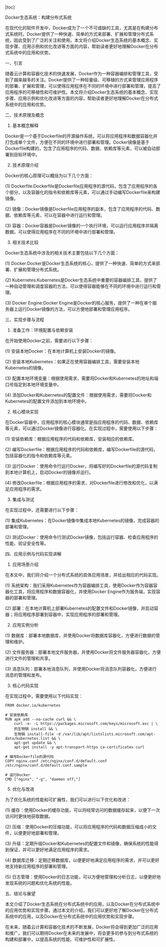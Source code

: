 
[toc]                    
                
                
Docker生态系统：构建分布式系统

在现代化的软件开发中，Docker成为了一个不可或缺的工具，尤其是在构建分布式系统时。Docker提供了一种快速、简单的方式来部署、扩展和管理分布式系统，因此受到了广泛的关注和使用。本文将介绍Docker生态系统的基本概念、实现步骤、应用示例和优化改进等方面的内容，帮助读者更好地理解Docker在分布式系统中的应用和优势。

一、引言

随着云计算和容器化技术的快速发展，Docker作为一种容器编排和管理工具，受到了越来越多的关注。Docker提供了一种轻量级、可移植的方式来管理应用程序的部署、扩展和管理，可以使得应用程序在不同的环境中进行部署和管理，提高了应用程序的可移植性和可维护性。本文将介绍Docker生态系统的基本概念、实现步骤、应用示例和优化改进等方面的内容，帮助读者更好地理解Docker在分布式系统中的应用和优势。

二、技术原理及概念

1. 基本概念解释

Docker是一个基于Dockerfile的开源操作系统，可以将应用程序和数据容器化并打包成单个文件，方便在不同的环境中进行部署和管理。Docker镜像是基于Dockerfile构建的，包含了应用程序的代码、数据、依赖库等元素，可以被自动部署到目标环境中。

2. 技术原理介绍

Docker的核心原理可以概括为以下几个方面：

(1) Dockerfile:Dockerfile是Dockerfile应用程序的源代码，包含了应用程序的各个部分，以及容器化的指令和依赖库等元素，可以通过手动编写Dockerfile来构建镜像。

(2) 镜像：Docker镜像是Dockerfile应用程序的副本，包含了应用程序的代码、数据、依赖库等元素，可以在容器中进行运行和管理。

(3) 容器：Docker容器是Docker镜像的一个执行环境，可以运行应用程序并隔离数据，可以使得应用程序在不同的环境中进行部署和管理。

3. 相关技术比较

Docker生态系统中涉及的相关技术主要包括以下几个方面：

(1) Docker:Docker是Docker生态系统的核心，提供了一种快速、简单的方式来部署、扩展和管理分布式系统。

(2) Kubernetes:Kubernetes是Docker生态系统中重要的容器编排工具，提供了一种自动管理和调度容器的方法，可以使得容器能够在不同的环境中进行运行和管理。

(3) Docker Engine:Docker Engine是Docker的核心服务，提供了一种在单个服务器上运行Docker镜像的方法，可以方便地部署和管理应用程序。

三、实现步骤与流程

1. 准备工作：环境配置与依赖安装

在开始使用Docker之前，需要进行以下步骤：

(1) 安装本地Docker：在本地计算机上安装Docker的镜像。

(2) 安装本地Kubernetes：如果正在使用容器编排工具，需要安装本地Kubernetes的镜像。

(3) 配置本地环境变量：根据使用需求，需要将Docker和Kubernetes的地址和端口号指定到本地环境变量中。

(4) 添加Docker和Kubernetes的配置文件：根据使用需求，需要将Docker和Kubernetes的配置文件添加到本地环境中。

2. 核心模块实现

在Docker容器中，应用程序的核心模块通常是指应用程序的代码、数据、依赖库等元素，可以通过Docker镜像进行容器化。在实现过程中，需要使用以下步骤：

(1) 安装依赖库：根据应用程序的代码和依赖库，安装相应的依赖库。

(2) 编写Dockerfile：根据应用程序的代码和依赖库，编写Dockerfile的源代码，包括容器化的指令和依赖库等元素。

(3) 运行Docker：使用命令行运行Docker，将编写好的Dockerfile的源代码复制到本地计算机上，启动Docker的镜像并运行。

(4) 修改Dockerfile：根据应用程序的需求，对Dockerfile进行修改和优化，以满足应用程序的需求。

3. 集成与测试

在实现过程中，还需要进行以下步骤：

(1) 集成Kubernetes：在Docker镜像中集成本地Kubernetes的镜像，完成容器的部署和管理。

(2) 测试Docker：使用命令行测试Docker镜像，包括运行容器、检查应用程序的性能、验证安全性等。

四、应用示例与代码实现讲解

1. 应用场景介绍

在本文中，我们将介绍一个分布式系统的具体应用场景，并给出相应的代码实现。

(1) 系统架构：我们采用Kubernetes作为容器编排工具，使用Docker作为容器容器化工具，将应用程序和数据容器化，并使用Docker Engine作为服务端，实现容器的部署和管理。

(2) 部署：在本地计算机上部署Kubernetes的配置文件和Docker镜像，并启动容器；将应用程序部署到容器中，实现应用程序的部署和管理。

2. 应用实例分析

(1) 数据库：部署本地数据库，并使用Docker将数据库容器化，方便进行数据的管理和维护。

(2) 文件服务器：部署本地文件服务器，并使用Docker将文件服务器容器化，方便进行文件的管理和共享。

(3) 消息队列：部署本地消息队列，并使用Docker将消息队列容器化，方便进行消息的管理和发布。

3. 核心代码实现

在实现过程中，需要使用以下代码实现：

```
FROM docker.io/kubernetes

# 安装依赖库
RUN apk add --no-cache curl && \
    curl -o- -L https://packages.microsoft.com/keys/microsoft.asc | \
    的生物锅 install && \
    生物锅 install-file -d /var/lib/apt/listslists.microsoft.com/apt-data/kubernetes.list && \
    apt-get update && \
    apt-get install -y apt-transport-https ca-certificates curl

# 编写Dockerfile的源代码
COPY nginx.conf /etc/nginx/conf.d/default.conf /etc/nginx/conf.d/default.conf.sample

# 运行Docker
CMD ["nginx", "-g", "daemon off;"]
```

5. 优化与改进

为了优化系统的性能和可扩展性，我们可以进行以下优化和改进：

(1) 缓存：使用Docker的缓存功能，可以将经常访问的数据缓存起来，以便下一次访问时更快地获取数据。

(2) 压缩：使用Docker的压缩功能，可以将应用程序的代码和数据压缩成小的文件，以便更好地部署和管理。

(3) 升级：定期升级Docker和Kubernetes的配置文件和镜像，确保系统的性能得到保证，并可以更好地满足应用程序的需求。

(4) 数据库迁移：定期迁移数据库，以便更好地满足应用程序的需求，并可以更好地支持新应用程序的部署和管理。

(5) 日志管理：使用Docker的日志功能，可以方便地管理和分析日志，以便更好地发现系统的问题和优化系统的性能。

五、结论与展望

本文介绍了Docker生态系统在分布式系统中的应用，以及Docker在分布式系统中的应用优势和实现步骤。通过本文的介绍，我们可以更好地了解Docker在分布式系统中的应用，以及Docker在分布式系统中的应用优势和实现步骤。

在未来，随着云计算和容器化技术的不断发展，Docker将会得到更加广泛的应用和推广。我们可以期待Docker在未来的发展中，将会更多的参与到分布式系统的构建和部署中，以提高系统的性能、可维护性和可扩展性。

